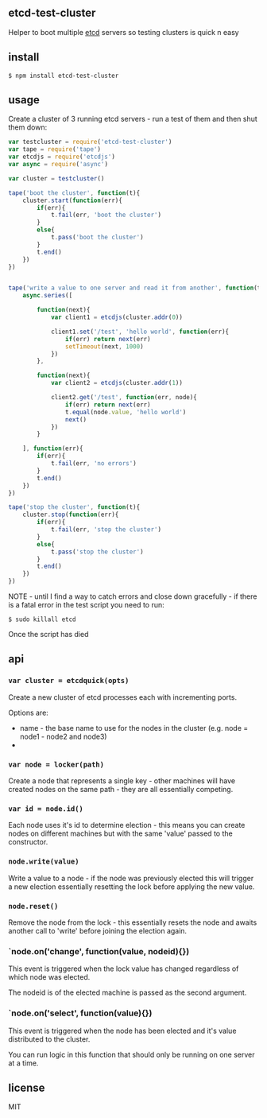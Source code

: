 etcd-test-cluster
-----------------

Helper to boot multiple [etcd](http://github.com/coreos/etcd) servers so testing clusters is quick n easy

## install

```
$ npm install etcd-test-cluster
```

## usage

Create a cluster of 3 running etcd servers - run a test of them and then shut them down:

```js
var testcluster = require('etcd-test-cluster')
var tape = require('tape')
var etcdjs = require('etcdjs')
var async = require('async')

var cluster = testcluster()

tape('boot the cluster', function(t){
	cluster.start(function(err){
		if(err){
			t.fail(err, 'boot the cluster')
		}
		else{
			t.pass('boot the cluster')
		}
		t.end()
	})
})


tape('write a value to one server and read it from another', function(t){
	async.series([

		function(next){
			var client1 = etcdjs(cluster.addr(0))

			client1.set('/test', 'hello world', function(err){
				if(err) return next(err)
				setTimeout(next, 1000)
			})
		},

		function(next){
			var client2 = etcdjs(cluster.addr(1))

			client2.get('/test', function(err, node){
				if(err) return next(err)
				t.equal(node.value, 'hello world')
				next()
			})
		}

	], function(err){
		if(err){
			t.fail(err, 'no errors')
		}
		t.end()
	})
})

tape('stop the cluster', function(t){
	cluster.stop(function(err){
		if(err){
			t.fail(err, 'stop the cluster')
		}
		else{
			t.pass('stop the cluster')
		}
		t.end()
	})
})
```

NOTE - until I find a way to catch errors and close down gracefully - if there is a fatal error in the test script you need to run:

```
$ sudo killall etcd
```

Once the script has died

## api

### `var cluster = etcdquick(opts)`

Create a new cluster of etcd processes each with incrementing ports.

Options are:

 * name - the base name to use for the nodes in the cluster (e.g. node = node1 - node2 and node3)
 * 

### `var node = locker(path)`

Create a node that represents a single key - other machines will have created nodes on the same path - they are all essentially competing.

### `var id = node.id()`

Each node uses it's id to determine election - this means you can create nodes on different machines but with the same 'value' passed to the constructor.

### `node.write(value)`

Write a value to a node - if the node was previously elected this will trigger a new election essentially resetting the lock before applying the new value.

### `node.reset()`

Remove the node from the lock - this essentially resets the node and awaits another call to 'write' before joining the election again.

### `node.on('change', function(value, nodeid){})

This event is triggered when the lock value has changed regardless of which node was elected.

The nodeid is of the elected machine is passed as the second argument.

### `node.on('select', function(value){})

This event is triggered when the node has been elected and it's value distributed to the cluster.

You can run logic in this function that should only be running on one server at a time.

## license

MIT